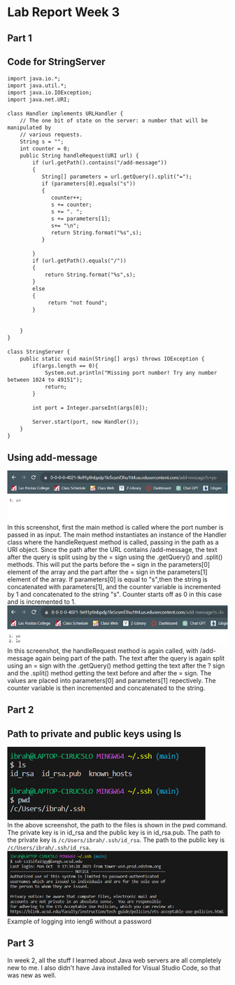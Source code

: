 # Lab Report Week 3

## Part 1
## Code for StringServer
```
import java.io.*;
import java.util.*;
import java.io.IOException;
import java.net.URI;

class Handler implements URLHandler {
    // The one bit of state on the server: a number that will be manipulated by
    // various requests.
    String s = "";
    int counter = 0;
    public String handleRequest(URI url) {
        if (url.getPath().contains("/add-message"))
        {
           String[] parameters = url.getQuery().split("=");
           if (parameters[0].equals("s"))
           {
              counter++;
              s += counter;
              s += ". ";
              s += parameters[1];
              s+= "\n"; 
              return String.format("%s",s);
           }

        }
        if (url.getPath().equals("/"))
        {
            return String.format("%s",s);
        }
        else
        {
             return "not found";
        }
       
        
    }
}

class StringServer {
    public static void main(String[] args) throws IOException {
        if(args.length == 0){
            System.out.println("Missing port number! Try any number between 1024 to 49151");
            return;
        }

        int port = Integer.parseInt(args[0]);

        Server.start(port, new Handler());
    }
}
```
## Using add-message
![addmessage](/images/addmessage.png) <br>
In this screenshot, first the main method is called where the port number is passed in as input. The main method instantiates an instance of the Handler class where the handleRequest method is called, passing in the path as a URI object. Since the path after the URL contains /add-message, the text after the query is split using by the = sign using the .getQuery() and .split() methods. This will put the parts before the = sign in the parameters[0] element of the array and the part after the = sign in the parameters[1] element of the array. If parameters[0] is equal to "s",then the string is concatenated with parameters[1], and the counter variable is incremented by 1 and concatenated to the string "s". Counter starts off as 0 in this case and is incremented to 1. <br>
![addmessage1](/images/addmessage1.png) <br>
In this screenshot, the handleRequest method is again called, with /add-message again being part of the path. The text after the query is again split using an = sign with the .getQuery() method getting the text after the ? sign and the .split() method getting the text before and after the = sign. The values are placed into parameters[0] and parameters[1] repectively. The counter variable is then incremented and concatenated to the string. <br>
## Part 2
## Path to private and public keys using ls
![privatekey](/images/privatekey.png) <br>
In the above screenshot, the path to the files is shown in the pwd command. The private key is in id_rsa and the public key is in id_rsa.pub. The path to the private key is ```/c/Users/ibrah/.ssh/id_rsa```. The path to the public key is ```/c/Users/ibrah/.ssh/id_rsa```.<br>
![nopassword](/images/nopassword.png) <br>
Example of logging into ieng6 without a password <br>
## Part 3
In week 2, all the stuff I learned about Java web servers are all completely new to me. I also didn't have Java installed for Visual Studio Code, so that was new as well.
